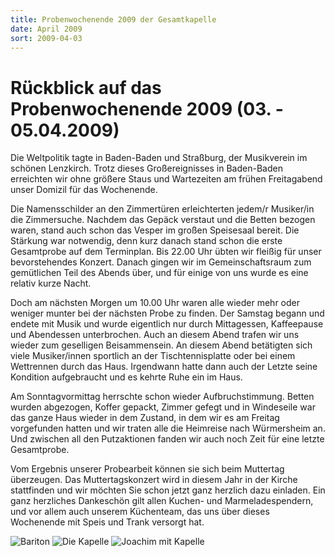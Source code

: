 ```yaml
---
title: Probenwochenende 2009 der Gesamtkapelle
date: April 2009
sort: 2009-04-03
---
```


Rückblick auf das Probenwochenende 2009 (03. - 05.04.2009)
==========================================================

Die Weltpolitik tagte in Baden-Baden und Straßburg, der Musikverein im schönen Lenzkirch. Trotz dieses Großereignisses in Baden-Baden erreichten wir ohne größere Staus und Wartezeiten am frühen Freitagabend unser Domizil für das Wochenende.

Die Namensschilder an den Zimmertüren erleichterten jedem/r Musiker/in die Zimmersuche. Nachdem das Gepäck verstaut und die Betten bezogen waren, stand auch schon das Vesper im großen Speisesaal bereit.  Die Stärkung war notwendig, denn kurz danach stand schon die erste Gesamtprobe auf dem Terminplan. Bis 22.00 Uhr übten wir fleißig für unser bevorstehendes Konzert. Danach gingen wir im Gemeinschaftsraum zum gemütlichen Teil des Abends  über, und für einige von uns wurde es eine relativ kurze Nacht.

 Doch am nächsten Morgen um 10.00 Uhr waren alle wieder mehr oder weniger  munter bei der nächsten Probe zu finden. Der Samstag begann und endete mit Musik und wurde eigentlich nur durch Mittagessen, Kaffeepause und Abendessen unterbrochen. Auch an diesem Abend trafen wir uns wieder zum geselligen Beisammensein. An diesem Abend betätigten sich viele Musiker/innen sportlich an der Tischtennisplatte oder bei einem Wettrennen durch das Haus. Irgendwann hatte dann auch der Letzte seine Kondition aufgebraucht und es kehrte Ruhe ein im Haus.

 Am Sonntagvormittag herrschte schon wieder Aufbruchstimmung. Betten wurden abgezogen, Koffer gepackt, Zimmer gefegt und in Windeseile war das ganze Haus wieder in dem Zustand, in dem wir es am Freitag vorgefunden hatten und wir traten alle die Heimreise nach Würmersheim an. Und zwischen all den Putzaktionen fanden wir auch noch Zeit für eine letzte Gesamtprobe. 

 Vom Ergebnis unserer Probearbeit können sie sich beim Muttertag überzeugen. Das Muttertagskonzert wird in diesem Jahr in der Kirche stattfinden und wir möchten Sie schon jetzt ganz herzlich dazu einladen. Ein ganz herzliches Dankeschön gilt allen Kuchen- und Marmeladespendern, und vor allem auch unserem Küchenteam, das uns über dieses Wochenende mit Speis und Trank versorgt hat.

![Bariton](/images/rueckblick/probewe09_1.jpg)
![Die Kapelle](/images/rueckblick/probewe09_2.jpg)
![Joachim mit Kapelle](/images/rueckblick/probewe09_3.jpg)
